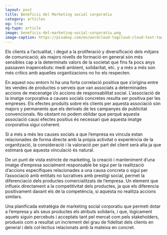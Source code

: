 ```yaml
---
layout: post
title: Beneficis del Marketing social corporatiu 
category: articles 
og: true
og-type: article
image: beneficis-del-marketing-social-corporatiu.png
image-caption: https://pixabay.com/en/wordcloud-tagcloud-cloud-text-tag-679948/
---
```



Els clients a l’actualitat, i degut a la proliferació y diversificació dels mitjans de comunicació; als majors nivells de formació en general són més sensibles cap a la determinats valors de la  societat que fins fa pocs anys passaven inapercebuts: medi ambient, solidaritat, etc. y a més a més son més crítics amb aquelles organitzacions no ho els respecten.

En aquest nou entorn hi ha una forta correlació positiva que s’origina entre les vendes de productes o serveis que van associats a determinades accions de mecenatge i/o accions de responsabilitat social. L’associació de la imatge corporativa a causes socials concretes resulta ser positiva per les empreses. Els efectes produïts sobre els clients per aquesta associació són majors y permanents que els derivats de les campanyes de publicitat convencionals. No obstant no podem oblidar que perquè aquesta associació causi efectes positius és necessari que aquesta imatge corporativa sigui coherent.

Si a més a més les causes socials a que l’empresa es vincula estan relacionades de forma directe amb la pròpia activitat o experiència de la organització, la consideració i la valoració per part del client serà alta ja que estimarà que aquesta vinculació és natural. 


De un punt de vista estricte de marketing, la creació i manteniment d’una imatge d’empresa socialment responsable be sigui per la realització d’accions específiques relacionades a una causa concreta o sigui per l’associació amb entitats no lucratives amb prestigi social, permet la diferenciació dels productes comercialitzats de l’empresa. Un element que influeix directament a la competitivitat dels productes, ja que els diferencia positivament davant els de la competència, si aquesta no realitza accions similars. 

Una planificada estratègia de marketing social corporatiu que permeti dotar a l’empresa y als seus productes els atributs solidaris, i que, lògicament aquets siguin percebuts i acceptats tant pel mercat com pels stakeholders, produeix com a resultat un increment del grau de fidelitat dels clients en general i dels col·lectius relacionats amb la mateixa en concret. 
